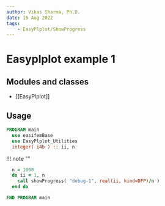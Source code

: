 ```yaml
---
author: Vikas Sharma, Ph.D.
date: 15 Aug 2022
tags:
    - EasyPlplot/ShowProgress
---
```


# Easyplplot example 1

## Modules and classes

- [[EasyPlplot]]

## Usage

```fortran
PROGRAM main
  use easifemBase
  use EasyPlplot_Utilities
  integer( i4b ) :: ii, n
```

!!! note ""

```fortran
  n = 1000
  do ii = 1, n
    call showProgress( "debug-1", real(ii, kind=DFP)/n )
  end do
```

```fortran
END PROGRAM main
```